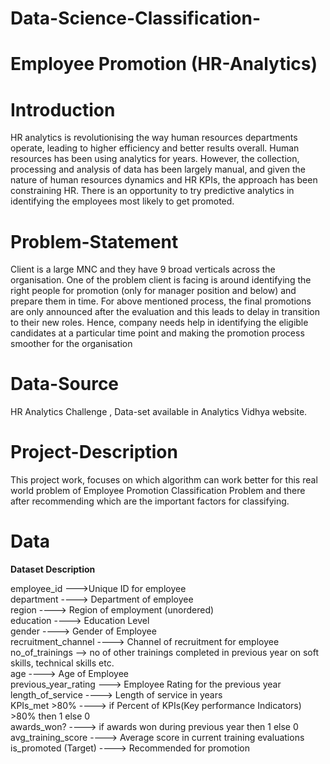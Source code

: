 # Data-Science-Classification-

# Employee Promotion (HR-Analytics)




# Introduction
    
HR analytics is revolutionising the way human resources departments operate, leading to higher efficiency and better results overall. Human resources has been using analytics for years. However, the collection, processing and analysis of data has been largely manual, and given the nature of human resources dynamics and HR KPIs, the approach has been constraining HR. There is an opportunity to try predictive analytics in identifying the employees most likely to get promoted.


# Problem-Statement

Client is a large MNC and they have 9 broad verticals across the organisation. One of the problem client is facing is around identifying the right people for promotion (only for manager position and below) and prepare them in time.
For above mentioned process, the final promotions are only announced after the evaluation and this leads to delay in transition to their new roles. Hence, company needs help in identifying the eligible candidates at a particular time point and making the promotion process smoother for the organisation  
   
   
# Data-Source

HR Analytics Challenge , Data-set available in Analytics Vidhya website. 


# Project-Description

This project work, focuses on which algorithm can work better for this real world problem of
Employee Promotion Classification Problem and there after recommending which are the important factors for classifying.


# Data

<b>Dataset Description</b>

employee_id	--->Unique ID for employee<br/>
department  ---->	Department of employee<br/>
region ---->	Region of employment (unordered)<br/>
education  ---->	Education Level<br/>
gender  ---->	Gender of Employee<br/>
recruitment_channel  ---->	Channel of recruitment for employee<br/>
no_of_trainings  -->	no of other trainings completed in previous year on soft skills, technical skills etc.<br/>
age ---->	Age of Employee<br/>
previous_year_rating --->	Employee Rating for the previous year<br/>
length_of_service ---->	Length of service in years<br/>
KPIs_met >80% ---->	if Percent of KPIs(Key performance Indicators) >80% then 1 else 0<br/>
awards_won?	 ----> if awards won during previous year then 1 else 0<br/>
avg_training_score ---->	Average score in current training evaluations<br/>
is_promoted	(Target) ----> Recommended for promotion<br/>
